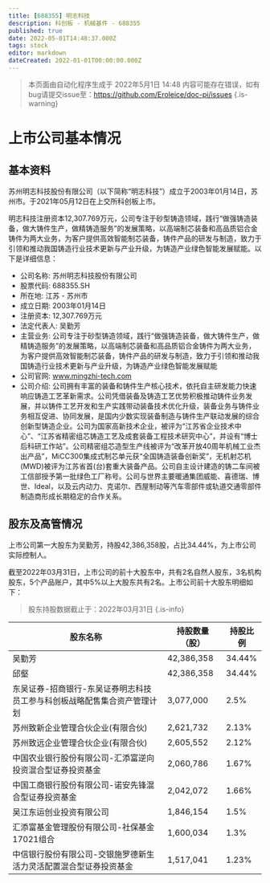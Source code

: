 ```yaml
---
title: [688355] 明志科技
description: 科创板 - 机械基件 - 688355
published: true
date: 2022-05-01T14:48:37.000Z
tags: stock
editor: markdown
dateCreated: 2022-01-01T00:00:00.000Z
---
```


> 本页面由自动化程序生成于 2022年5月1日 14:48
> 内容可能存在错误，如有bug请提交issue至：https://github.com/Eroleice/doc-pi/issues
{.is-warning}

# 上市公司基本情况

## 基本资料

苏州明志科技股份有限公司（以下简称“明志科技”）成立于2003年01月14日，苏州市。于2021年05月12日在上交所科创板上市。

明志科技注册资本12,307.769万元，公司专注于砂型铸造领域，践行“做强铸造装备，做大铸件生产，做精铸造服务”的发展策略，以高端制芯装备和高品质铝合金铸件为两大业务，为客户提供高效智能制芯装备，铸件产品的研发与制造，致力于引领和推动我国铸造行业技术更新与产业升级，为铸造产业绿色智能发展赋能。以下是详细信息：

- 公司名称: 苏州明志科技股份有限公司
- 股票代码: 688355.SH
- 所在地: 江苏 - 苏州市
- 成立日期: 2003年01月14日
- 注册资本: 12,307.769万元
- 法定代表人: 吴勤芳
- 主营业务: 公司专注于砂型铸造领域，践行“做强铸造装备，做大铸件生产，做精铸造服务”的发展策略，以高端制芯装备和高品质铝合金铸件为两大业务，为客户提供高效智能制芯装备，铸件产品的研发与制造，致力于引领和推动我国铸造行业技术更新与产业升级，为铸造产业绿色智能发展赋能
- 公司官网: www.mingzhi-tech.com
- 公司介绍: 公司拥有丰富的装备和铸件生产核心技术，依托自主研发能力快速响应铸造工艺革新需求。公司凭借装备及铸造工艺优势积极推动铸件业务发展，并以铸件工艺开发和生产实践带动装备技术优化升级，装备业务与铸件业务相互促进、协同发展，是国内少数实现装备制造与铸件生产联动发展的综合创新型铸造企业。公司为国家高新技术企业，被评为“江苏省企业技术中心”、“江苏省精密组芯铸造工艺及成套装备工程技术研究中心”，并设有“博士后科研工作站”。公司精密组芯造型生产线被评为“改革开放40周年机械工业杰出产品”，MiCC300集成式制芯单元获“全国铸造装备创新奖”，无机射芯机(MWD)被评为江苏省首(台)套重大装备产品。公司自主设计建造的铸二车间被工信部授予第一批绿色工厂称号。公司与世界主要暖通集团威能、喜德瑞、博世、Ideal，以及云内动力、克诺尔、西屋制动等汽车零部件或轨道交通零部件制造商形成长期稳定的合作关系。


## 股东及高管情况

上市公司第一大股东为吴勤芳，持股42,386,358股，占比34.44%，为上市公司实际控制人。

截至2022年03月31日，上市公司的前十大股东中，共有2名自然人股东，3名机构股东，5个产品账户，其中5%以上大股东共有2名。上市公司前十大股东明细如下：

> 股东持股数据截止于：2022年03月31日
{.is-info}

| 股东名称 | 持股数量（股） | 持股比例 |
| --- | --- | --- |
| 吴勤芳 | 42,386,358 | 34.44% |
| 邱壑 | 42,386,358 | 34.44% |
| 东吴证券-招商银行-东吴证券明志科技员工参与科创板战略配售集合资产管理计划 | 3,077,000 | 2.5% |
| 苏州致新企业管理合伙企业(有限合伙) | 2,621,732 | 2.13% |
| 苏州致远企业管理合伙企业(有限合伙) | 2,605,552 | 2.12% |
| 中国农业银行股份有限公司-汇添富逆向投资混合型证券投资基金 | 2,060,786 | 1.67% |
| 中国工商银行股份有限公司-诺安先锋混合型证券投资基金 | 2,042,072 | 1.66% |
| 吴江东运创业投资有限公司 | 1,846,154 | 1.5% |
| 汇添富基金管理股份有限公司-社保基金17021组合 | 1,600,034 | 1.3% |
| 中信银行股份有限公司-交银施罗德新生活力灵活配置混合型证券投资基金 | 1,517,041 | 1.23% |




